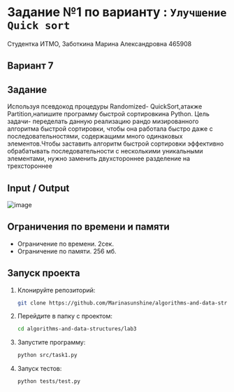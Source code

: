 # Задание №1 по варианту  : `Улучшение Quick sort`
Студентка ИТМО,  Заботкина Марина Александровна 465908

## Вариант 7

## Задание 
Используя псевдокод процедуры Randomized- QuickSort,атакже Partition,напишите программу быстрой сортировкина Python. Цель задачи- переделать данную реализацию рандо мизированного алгоритма быстрой сортировки, чтобы она работала быстро
 даже с последовательностями, содержащими много одинаковых элементов.Чтобы заставить алгоритм быстрой сортировки эффективно обрабатывать последовательности с несколькими уникальными элементами, нужно заменить двухстороннее разделение на трехстороннее

## Input / Output 

![image](https://github.com/user-attachments/assets/2efcb6f1-3243-47c7-bbba-b49f1d2acb0b)


## Ограничения по времени и памяти

- Ограничение по времени. 2сек.
- Ограничение по памяти. 256 мб.


## Запуск проекта
1. Клонируйте репозиторий:
   ```bash
   git clone https://github.com/Marinasunshine/algorithms-and-data-structures.git
   ```
2. Перейдите в папку с проектом:
   ```bash
   cd algorithms-and-data-structures/lab3
   ```
3. Запустите программу:
   ```bash
   python src/task1.py
   ```

4. Запуск тестов:
   ```bash
   python tests/test.py
   ```
